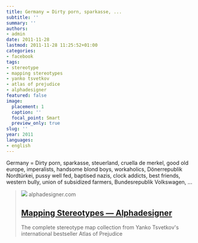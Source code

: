 ```yaml
---
title: Germany = Dirty porn, sparkasse, ...
subtitle: ''
summary: ''
authors:
- admin
date: 2011-11-28
lastmod: 2011-11-28 11:25:52+01:00
categories:
- facebook
tags:
- stereotype
- mapping stereotypes
- yanko tsvetkov
- atlas of prejudice
- alphadesigner
featured: false
image:
  placement: 1
  caption: ''
  focal_point: Smart
  preview_only: true
slug: ''
year: 2011
languages:
- english
---
```


Germany = Dirty porn, sparkasse, steuerland, cruella de merkel, good old europe, imperalists, handsome blond boys, workaholics, Dönerrepublik Nordtürkei, pussy well fed, baptised nazis, clock addicts, best friends, western bully, union of subsidized farmers, Bundesrepublik Volkswagen, ...
> [![](http://static1.squarespace.com/static/5f15eacf03afae01852c43ed/t/5f2ab58c61fdbe0d21acae43/1596634512040/World-According-to-a-Facebook-User.png?format=1500w)](http://alphadesigner.com/project-mapping-stereotypes.html)
> alphadesigner.com
> ## [Mapping Stereotypes — Alphadesigner](http://alphadesigner.com/project-mapping-stereotypes.html)
>
>The complete stereotype map collection from Yanko Tsvetkov's international bestseller Atlas of Prejudice